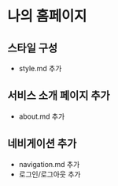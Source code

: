# 나의 홈페이지

## 스타일 구성
- style.md 추가

## 서비스 소개 페이지 추가
- about.md 추가

## 네비게이션 추가
- navigation.md 추가
- 로그인/로그아웃 추가